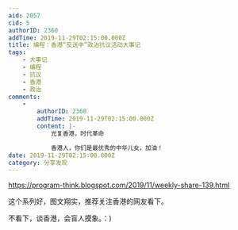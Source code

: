 ```yaml
---
aid: 2057
cid: 5
authorID: 2360
addTime: 2019-11-29T02:15:00.000Z
title: 编程：香港“反送中”政治抗议活动大事记
tags:
    - 大事记
    - 编程
    - 抗议
    - 香港
    - 政治
comments:
    -
        authorID: 2360
        addTime: 2019-11-29T02:15:00.000Z
        content: |-
            光复香港，时代革命

            香港人，你们是最优秀的中华儿女，加油！
date: 2019-11-29T02:15:00.000Z
category: 分享发现
---
```


https://program-think.blogspot.com/2019/11/weekly-share-139.html

这个系列好，图文翔实，推荐关注香港的网友看下。

不看下，谈香港，会盲人摸象。：)
